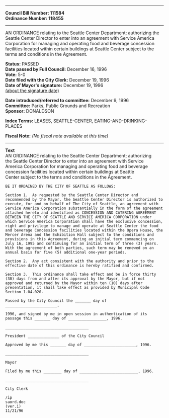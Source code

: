 * * * * *  
  
**Council Bill Number: [](#h0)[](#h2)111584**   
**Ordinance Number: 118455**  
  
* * * * *  
  
AN ORDINANCE relating to the Seattle Center Department; authorizing the Seattle Center Director to enter into an agreement with Service America Corporation for managing and operating food and beverage concession facilities located within certain buildings at Seattle Center subject to the terms and conditions in the Agreement.  
  
**Status:** PASSED   
**Date passed by Full Council:** December 16, 1996   
**Vote:** 5-0   
**Date filed with the City Clerk:** December 19, 1996   
**Date of Mayor's signature:** December 19, 1996   
[(about the signature date)](/~public/approvaldate.htm)   
  
  
**Date introduced/referred to committee:** December 9, 1996   
**Committee:** Parks, Public Grounds and Recreation   
**Sponsor:** DONALDSON   
  
**Index Terms:** LEASES, SEATTLE-CENTER, EATING-AND-DRINKING-PLACES  
  
**Fiscal Note:** *(No fiscal note available at this time)*  
  
* * * * *  
  
**Text**  
    AN ORDINANCE relating to the Seattle Center Department; authorizing  
    the Seattle Center Director to enter into an agreement with Service  
    America Corporation for managing and operating food and beverage  
    concession facilities located within certain buildings at Seattle  
    Center subject to the terms and conditions in the Agreement.  
  
    BE IT ORDAINED BY THE CITY OF SEATTLE AS FOLLOWS:  
  
    Section 1.  As requested by the Seattle Center Director and  
    recommended by the Mayor, the Seattle Center Director is authorized to  
    execute, for and on behalf of The City of Seattle, an agreement with  
    Service America Corporation substantially in the form of the agreement  
    attached hereto and identified as CONCESSION AND CATERING AGREEMENT  
    BETWEEN THE CITY OF SEATTLE AND SERVICE AMERICA CORPORATION under  
    which Service America Corporation shall have the exclusive concession,  
    right and privilege to manage and operate at Seattle Center the food  
    and beverage Concession facilities located within the Opera House, the  
    Mercer Arena and the Exhibition Hall subject to the conditions and  
    provisions in this Agreement, during an initial term commencing on  
    July 16, 1995 and continuing for an initial term of three (3) years.  
    With the agreement of both parties, such term may be renewed on an  
    annual basis for five (5) additional one-year periods.  
  
    Section 2.  Any act consistent with the authority and prior to the  
    effective date of this ordinance is hereby ratified and confirmed.  
  
    Section 3.  This ordinance shall take effect and be in force thirty  
    (30) days from and after its approval by the Mayor, but if not  
    approved and returned by the Mayor within ten (10) days after  
    presentation, it shall take effect as provided by Municipal Code  
    Section 1.04.020.  
  
    Passed by the City Council the _______ day of  
    _______________________,  
  
    1996, and signed by me in open session in authentication of its  
    passage this _______ day of _________________, 1996.  
  
    _____________________________________  
  
    President ______________ of the City Council  
  
    Approved by me this _______ day of _______________________, 1996.  
  
    _____________________________________  
  
    Mayor  
  
    Filed by me this ________ day of __________________________, 1996.  
  
    _____________________________________  
  
    City Clerk  
  
    /ip  
    saord.doc  
    (ver.1)  
    11/21/96  
